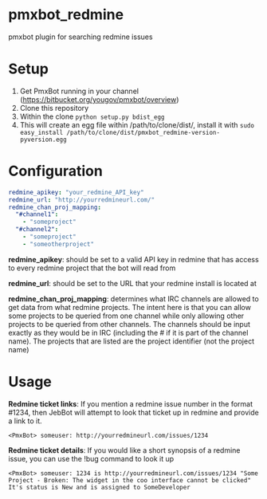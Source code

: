 pmxbot_redmine
==============

pmxbot plugin for searching redmine issues

Setup
=====
1. Get PmxBot running in your channel (https://bitbucket.org/yougov/pmxbot/overview)
2. Clone this repository
3. Within the clone `python setup.py bdist_egg`
4. This will create an egg file within /path/to/clone/dist/, install it with `sudo easy_install /path/to/clone/dist/pmxbot_redmine-version-pyversion.egg`

Configuration
=============

```yaml
redmine_apikey: "your_redmine_API_key"
redmine_url: "http://yourredmineurl.com/"
redmine_chan_proj_mapping:
  "#channel1":
    - "someproject"
  "#channel2":
    - "someproject"
    - "someotherproject"
```

**redmine_apikey**: should be set to a valid API key in redmine that has access to every redmine project that the bot will read from

**redmine_url**: should be set to the URL that your redmine install is located at

**redmine_chan_proj_mapping**: determines what IRC channels are allowed to get data from what redmine projects. The intent here is that you can allow some projects to be queried from one channel while only allowing other projects to be queried from other channels. The channels should be input exactly as they would be in IRC (including the # if it is part of the channel name). The projects that are listed are the project identifier (not the project name)

Usage
=====
**Redmine ticket links**: If you mention a redmine issue number in the format #1234, then JebBot will attempt to look that ticket up in redmine and provide a link to it.

```<someuser> you can query the link to a bug by saying #1234 anywhere within a statement
<PmxBot> someuser: http://yourredmineurl.com/issues/1234
```

**Redmine ticket details**: If you would like a short synopsis of a redmine issue, you can use the !bug command to look it up

```<someuser> !bug 1234
<PmxBot> someuser: 1234 is http://yourredmineurl.com/issues/1234 "Some Project - Broken: The widget in the coo interface cannot be clicked" It's status is New and is assigned to SomeDeveloper
```
